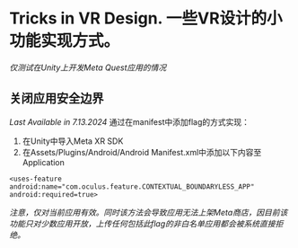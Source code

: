 # Tricks in VR Design. 一些VR设计的小功能实现方式。
*仅测试在Unity上开发Meta Quest应用的情况*

## 关闭应用安全边界 
*Last Available in 7.13.2024*
通过在manifest中添加flag的方式实现：
1. 在Unity中导入Meta XR SDK
2. 在Assets/Plugins/Android/Android Manifest.xml中添加以下内容至Application
```
<uses-feature android:name="com.oculus.feature.CONTEXTUAL_BOUNDARYLESS_APP" android:required=true>
```
*注意，仅对当前应用有效。同时该方法会导致应用无法上架Meta商店，因目前该功能只对少数应用开放，上传任何包括此flag的非白名单应用都会被系统直接拒绝。*
